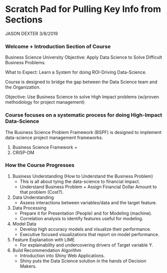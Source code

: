 Scratch Pad for Pulling Key Info from Sections
================
JASON DEXTER
3/8/2019

### Welcome + Introduction Section of Course

Business Science University Objective: Apply Data Science to Solve
Difficult Business Problems.

What to Expect: Learn a System for doing ROI-Driving Data-Science.

Course is designed to bridge the gap between the Data Science team and
the Organization.

Objective: Use Business Science to solve High Impact problems (w/proven
methodology for project
management)

### Course focuses on a systematic process for doing High-Impact Data-Science

The Business Science Problem Framework (BSPF) is designed to implement
data-science project management frameworks.

1.  Business Science Framework +
2.  CRISP-DM

### How the Course Progresses

1.  Business Understanding (How to Understand the Business Problem)
      - This is all about tying the data-science to financial impact.
      - Understand Business Problem + Assign Financial Dollar Amount to
        that problem (Cost?).
2.  Data Understanding
      - Assess interactions between variables/data and the target
        feature.
3.  Data Processing
      - Prepare it for Presentation (People) and for Modeling (machine).
      - Correlation analysis to identify features useful for modeling.
4.  Model Data
      - Develop high accuracy models and visualize their performance.
      - Executive focused visualizations that report on model
        performance.
5.  Feature Explanation with LIME
      - For explainability and undercovering drivers of Target variable
        Y.
6.  Build Recommendation Algorithm
      - Introduction into Shiny Web Applications.
      - Shiny puts the Data Science solution in the hands of Decision
        Makers.
